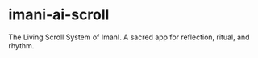 # imani-ai-scroll
The Living Scroll System of ImanI. A sacred app for reflection, ritual, and rhythm.
